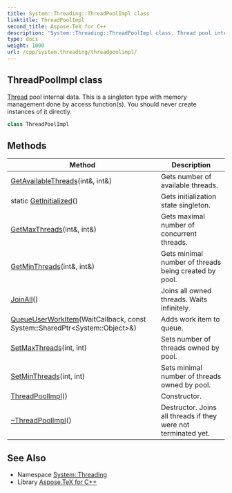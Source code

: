 ```yaml
---
title: System::Threading::ThreadPoolImpl class
linktitle: ThreadPoolImpl
second_title: Aspose.TeX for C++
description: 'System::Threading::ThreadPoolImpl class. Thread pool internal data. This is a singleton type with memory management done by access function(s). You should never create instances of it directly in C++.'
type: docs
weight: 1000
url: /cpp/system.threading/threadpoolimpl/
---
```

## ThreadPoolImpl class


[Thread](../thread/) pool internal data. This is a singleton type with memory management done by access function(s). You should never create instances of it directly.

```cpp
class ThreadPoolImpl
```

## Methods

| Method | Description |
| --- | --- |
| [GetAvailableThreads](./getavailablethreads/)(int\&, int\&) | Gets number of available threads. |
| static [GetInitialized](./getinitialized/)() | Gets initialization state singleton. |
| [GetMaxThreads](./getmaxthreads/)(int\&, int\&) | Gets maximal number of concurrent threads. |
| [GetMinThreads](./getminthreads/)(int\&, int\&) | Gets minimal number of threads being created by pool. |
| [JoinAll](./joinall/)() | Joins all owned threads. Waits infinitely. |
| [QueueUserWorkItem](./queueuserworkitem/)(WaitCallback, const System::SharedPtr\<System::Object\>\&) | Adds work item to queue. |
| [SetMaxThreads](./setmaxthreads/)(int, int) | Sets number of threads owned by pool. |
| [SetMinThreads](./setminthreads/)(int, int) | Sets minimal number of threads owned by pool. |
| [ThreadPoolImpl](./threadpoolimpl/)() | Constructor. |
| [~ThreadPoolImpl](./~threadpoolimpl/)() | Destructor. Joins all threads if they were not terminated yet. |
## See Also

* Namespace [System::Threading](../)
* Library [Aspose.TeX for C++](../../)
